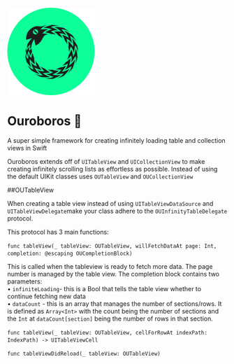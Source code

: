 ![alt tag](https://raw.githubusercontent.com/jackchmbrln/Ouroboros/master/ouro_logo%402x.png)
# Ouroboros 🐍
A super simple framework for creating infinitely loading table and collection views in Swift

Ouroboros extends off of `UITableView` and `UICollectionView` to make creating infinitely scrolling lists as effortless as possible. Instead of using the default UIKit classes uses `OUTableView` and `OUCollectionView`

##OUTableView

When creating a table view instead of using `UITableViewDataSource` and `UITableViewDelegate`make your class adhere to the `OUInfinityTableDelegate` protocol.

This protocol has 3 main functions:

`func tableView(_ tableView: OUTableView, willFetchDataAt page: Int, completion: @escaping OUCompletionBlock)`  

This is called when the tableview is ready to fetch more data. The page number is managed by the table view. The completion block contains two parameters:  
• `infiniteLoading`- this is a Bool that tells the table view whether to continue fetching new data  
• `dataCount` - this is an array that manages the number of sections/rows. It is defined as `Array<Int>` with the count being the number of sections and the `Int` at `dataCount[section]` being the number of rows in that section.

 `func tableView(_ tableView: OUTableView, cellForRowAt indexPath: IndexPath) -> UITableViewCell`  
 
 `func tableViewDidReload(_ tableView: OUTableView)`  
